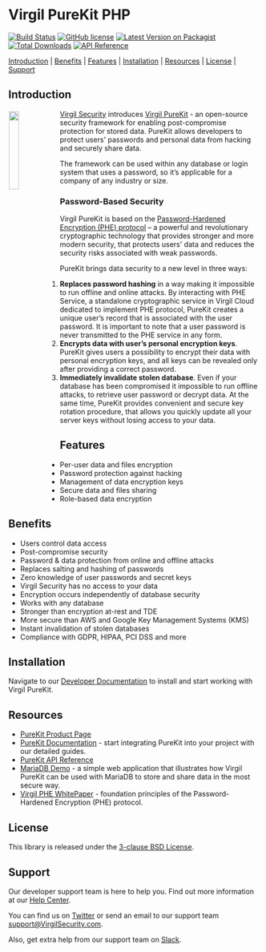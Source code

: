 # Virgil PureKit PHP
[![Build Status](https://travis-ci.com/VirgilSecurity/virgil-purekit-php.png?branch=master)](https://travis-ci.com/VirgilSecurity/virgil-purekit-php)
[![GitHub license](https://img.shields.io/badge/license-BSD%203--Clause-blue.svg)](https://github.com/VirgilSecurity/virgil/blob/master/LICENSE)
[![Latest Version on Packagist](https://img.shields.io/packagist/v/virgil/purekit.svg?style=flat-square)](https://packagist.org/packages/virgil/purekit)
[![Total Downloads](https://img.shields.io/packagist/dt/virgil/purekit.svg?style=flat-square)](https://packagist.org/packages/virgil/purekit)
[![API Reference](https://img.shields.io/badge/API%20reference-purekit--php-green)](https://virgilsecurity.github.io/virgil-purekit-php/)

[Introduction](#introduction) | [Benefits](#benefits) | [Features](#features) |  [Installation](#installation) | [Resources](#resources) | [License](#license) | [Support](#support)

## Introduction

<img src="https://cdn.virgilsecurity.com/assets/images/github/logos/purekit/PureKit.png" width="20%" align="left" hspace="1" vspace="3">

</a>[Virgil Security](https://virgilsecurity.com) introduces [Virgil PureKit](https://virgilsecurity.com/purekit/) - an open-source security framework for enabling post-compromise protection for stored data. PureKit allows developers to protect users' passwords and personal data from hacking and securely share data.

The framework can be used within any database or login system that uses a password, so it’s applicable for a company of any industry or size.

### Password-Based Security

Virgil PureKit is based on the [Password-Hardened Encryption (PHE) protocol](https://virgilsecurity.com/wp-content/uploads/2018/11/PHE-Whitepaper-2018.pdf) – a powerful and revolutionary cryptographic technology that provides stronger and more modern security, that protects users' data and reduces the security risks associated with weak passwords.

PureKit brings data security to a new level in three ways:
1. **Replaces password hashing** in a way making it impossible to run offline and online attacks. By interacting with PHE Service, a standalone cryptographic service in Virgil Cloud dedicated to implement  PHE protocol, PureKit creates a unique user’s record that is associated with the user password. It is important to note that a user password is never transmitted to the PHE service in any form.
2. **Encrypts data with user’s personal encryption keys**. PureKit gives users a possibility to encrypt their data with personal encryption keys, and all keys can be revealed only after providing a correct password.
3. **Immediately invalidate stolen database**. Even if your database has been compromised it impossible to run offline attacks, to retrieve user password or decrypt data. At the same time, PureKit provides convenient and secure key rotation procedure, that allows you quickly update all your server keys without losing access to your data.

## Features

- Per-user data and files encryption
- Password protection against hacking
- Management of data encryption keys 
- Secure data and files sharing
- Role-based data encryption


## Benefits

- Users control data access
- Post-compromise security
- Password & data protection from online and offline attacks
- Replaces salting and hashing of passwords
- Zero knowledge of user passwords and secret keys
- Virgil Security has no access to your data
- Encryption occurs independently of database security
- Works with any database
- Stronger than encryption at-rest and TDE
- More secure than AWS and Google Key Management Systems (KMS)
- Instant invalidation of stolen databases
- Compliance with GDPR, HIPAA, PCI DSS and more

## Installation

Navigate to our [Developer Documentation](https://developer.virgilsecurity.com/docs/purekit) to install and start working with Virgil PureKit.

## Resources

- [PureKit Product Page](https://virgilsecurity.com/purekit/)
- [PureKit Documentation](https://developer.virgilsecurity.com/docs/purekit/) - start integrating PureKit into your project with our detailed guides.
- [PureKit API Reference](https://virgilsecurity.github.io/virgil-purekit-php/)
- [MariaDB Demo](https://github.com/VirgilSecurity/virgil-mariadb-demo) - a simple web application that illustrates how Virgil PureKit can be used with MariaDB to store and share data in the most secure way.
- [Virgil PHE WhitePaper](https://virgilsecurity.com/wp-content/uploads/2018/11/PHE-Whitepaper-2018.pdf) - foundation principles of the Password-Hardened Encryption (PHE) protocol.

## License
This library is released under the [3-clause BSD License](LICENSE).

## Support
Our developer support team is here to help you. Find out more information at our [Help Center](https://help.virgilsecurity.com/).

You can find us on [Twitter](https://twitter.com/VirgilSecurity) or send an email to our support team support@VirgilSecurity.com.

Also, get extra help from our support team on [Slack](https://virgilsecurity.com/join-community).
